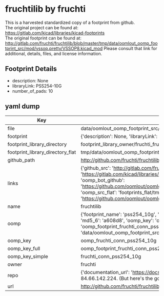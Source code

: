 # fruchtilib by fruchti  
This is a harvested standardized copy of a footprint from github.  
The original project can be found at:  
https://gitlab.com/kicad/libraries/kicad-footprints  
The original footprint can be found at:
http://gitlab.com/fruchti/fruchtilib/blob/master/tmp/data/oomlout_oomp_footprint_src/mod/vssop.pretty/VSSOP8.kicad_mod
Please consult that link for additional, details, files, and license information.  
## Footprint Details
* description: None  
* libraryLink: PSS254-10G  
* number_of_pads: 10  
## yaml dump  
| Key | Value |  
| --- | --- |  
| file | data/oomlout_oomp_footprint_src/fruchtilib/mod/conn.pretty/PSS254-10G.kicad_mod |  
| footprint | {'description': None, 'libraryLink': 'PSS254-10G', 'number_of_pads': 10} |  
| footprint_library_directory | footprint_library_owner/fruchti_fruchtilib |  
| footprint_library_directory_flat | tmp/data/oomlout_oomp_footprint_src/footprints_flat/fruchti_conn_pss254_10g/working |  
| github_path | http://github.com/fruchti/fruchtilib/blob/master/tmp/data/oomlout_oomp_footprint_src/mod/conn.pretty/PSS254-10G.kicad_mod |  
| links | {'github_src': 'http://gitlab.com/fruchti/fruchtilib/blob/master/tmp/data/oomlout_oomp_footprint_src/mod/vssop.pretty/VSSOP8.kicad_mod', 'github_src_repo': 'https://gitlab.com/kicad/libraries/kicad-footprints', 'oomp_bot': 'tmp/data/oomlout_oomp_footprint_src/footprints/fruchti_conn_pss254_10g/working', 'oomp_bot_github': 'https://github.com/oomlout/oomlout_oomp_footprint_bot/tree/main/tmp/data/oomlout_oomp_footprint_src/footprints/fruchti_conn_pss254_10g/working', 'oomp_src_flat': 'footprints_flat/tmp/data/oomlout_oomp_footprint_src/footprints_flat/fruchti_conn_pss254_10g/working', 'oomp_src_flat_github': 'https://github.com/oomlout/oomlout_oomp_footprint_src/tree/main/tmp/data/oomlout_oomp_footprint_src/footprints_flat/fruchti_conn_pss254_10g/working'} |  
| name | fruchtilib |  
| oomp | {'footprint_name': 'pss254_10g', 'library_name': 'conn', 'md5': 'a608d82de569b68d1feb4dd9eca96f52', 'md5_10': 'a608d82de5', 'md5_5': 'a608d', 'md5_6': 'a608d8', 'oomp_key': 'oomp_fruchti_conn_pss254_10g', 'oomp_key_extra': 'oomp_footprint_fruchti_conn_pss254_10g', 'oomp_key_full': 'oomp_footprint_fruchti_conn_pss254_10g_a608d8', 'oomp_key_simple': 'fruchti_conn_pss254_10g', 'original_filename': 'data/oomlout_oomp_footprint_src/fruchtilib/mod/conn.pretty/PSS254-10G.kicad_mod', 'owner_name': 'fruchti'} |  
| oomp_key | oomp_fruchti_conn_pss254_10g |  
| oomp_key_full | oomp_footprint_fruchti_conn_pss254_10g |  
| oomp_key_simple | fruchti_conn_pss254_10g |  
| owner | fruchti |  
| repo | {'documentation_url': 'https://docs.github.com/rest/overview/resources-in-the-rest-api#rate-limiting', 'message': "API rate limit exceeded for 84.66.142.224. (But here's the good news: Authenticated requests get a higher rate limit. Check out the documentation for more details.)"} |  
| url | http://github.com/fruchti/fruchtilib |  

